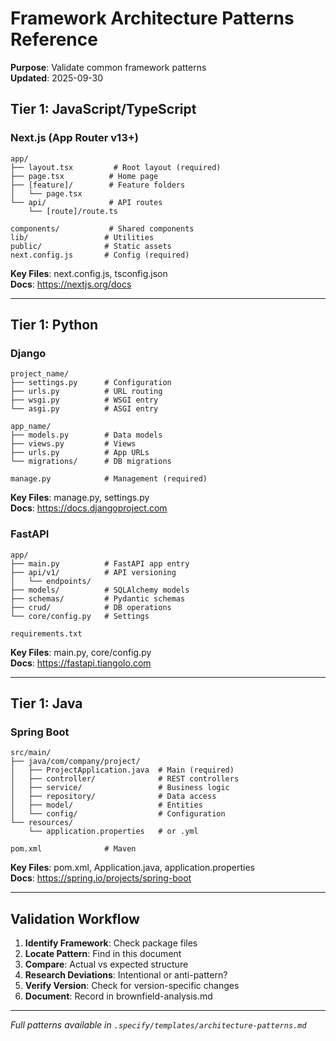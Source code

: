 # Framework Architecture Patterns Reference

**Purpose**: Validate common framework patterns  
**Updated**: 2025-09-30

<!-- 
AGENT GUIDANCE:
Use during brownfield analysis or planning. Compare actual vs expected structure.
Always verify against official documentation—frameworks evolve quickly!
-->

## Tier 1: JavaScript/TypeScript

### Next.js (App Router v13+)
```
app/
├── layout.tsx         # Root layout (required)
├── page.tsx          # Home page
├── [feature]/        # Feature folders
│   └── page.tsx
└── api/              # API routes
    └── [route]/route.ts

components/           # Shared components
lib/                 # Utilities
public/              # Static assets
next.config.js       # Config (required)
```

**Key Files**: next.config.js, tsconfig.json  
**Docs**: https://nextjs.org/docs

---

## Tier 1: Python

### Django
```
project_name/
├── settings.py      # Configuration
├── urls.py          # URL routing
├── wsgi.py          # WSGI entry
└── asgi.py          # ASGI entry

app_name/
├── models.py        # Data models
├── views.py         # Views
├── urls.py          # App URLs
└── migrations/      # DB migrations

manage.py            # Management (required)
```

**Key Files**: manage.py, settings.py  
**Docs**: https://docs.djangoproject.com

### FastAPI
```
app/
├── main.py          # FastAPI app entry
├── api/v1/          # API versioning
│   └── endpoints/
├── models/          # SQLAlchemy models
├── schemas/         # Pydantic schemas
├── crud/            # DB operations
└── core/config.py   # Settings

requirements.txt
```

**Key Files**: main.py, core/config.py  
**Docs**: https://fastapi.tiangolo.com

---

## Tier 1: Java

### Spring Boot
```
src/main/
├── java/com/company/project/
│   ├── ProjectApplication.java  # Main (required)
│   ├── controller/              # REST controllers
│   ├── service/                 # Business logic
│   ├── repository/              # Data access
│   ├── model/                   # Entities
│   └── config/                  # Configuration
└── resources/
    └── application.properties   # or .yml

pom.xml              # Maven
```

**Key Files**: pom.xml, Application.java, application.properties  
**Docs**: https://spring.io/projects/spring-boot

---

## Validation Workflow

1. **Identify Framework**: Check package files
2. **Locate Pattern**: Find in this document
3. **Compare**: Actual vs expected structure
4. **Research Deviations**: Intentional or anti-pattern?
5. **Verify Version**: Check for version-specific changes
6. **Document**: Record in brownfield-analysis.md

---

*Full patterns available in `.specify/templates/architecture-patterns.md`*
